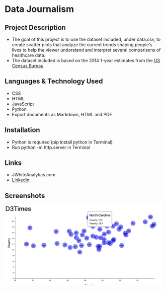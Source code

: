 # Data Journalism


## Project Description

- The goal of this project is to use the dataset included, under data.csv, to create scatter plots that analyze the current trends shaping people's lives to help the viewer understand and interpret several comparisons of healthcare data.
- The dataset included is based on the 2014 1-year estimates from the [US Census Bureau](https://data.census.gov/cedsci/).

## Languages & Technology Used

- CSS
- HTML
- JavaScript
- Python
- Export documents as Markdown, HTML and PDF

## Installation

- Python is required (pip install python in Terminal)
- Run python -m http.server in Terminal

## Links
- JWhiteAnalytics.com
- [LinkedIn](https://www.linkedin.com/in/jimmywhite1987)

## Screenshots
![image](/Images/screenshot.png)
